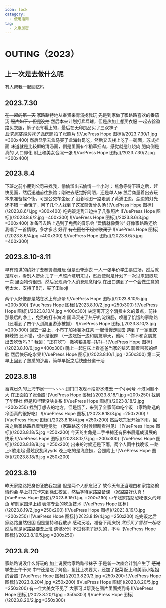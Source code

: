```yaml
---
icon: lock
category:
  - 使用指南
tag:
  - 文章加密
---
```


# OUTING（2023）


## 上一次是去做什么呢
有人帮我一起回忆吗

## 2023.7.30
~~在一起的第一天~~
家路路特地从奉贤来青浦找我玩
先是到家做了家路路喜欢的番茄汤
~~照片如下，但是没拍~~
然后本来计划打乒乓球，但是热加上想买衣服
一起去徐盈路买衣服，裤子没有看上的，最后在无印良品买了三双袜子  
*后来家路路说袜子很舒服*
拍了张照片
![VuePress Hope 图标](/2023.7.30/1.jpg   =300x400)
然后显示去盒马买了盒海鲜现吃，然后又去楼上吃了一碗面，苏式挂面
味道就是比较鲜的清汤面，倒是里面有个稻草捆肉，感觉就是红烧肉
肥肉倒是真的 入口即化
附上和美女合照一张
![VuePress Hope 图标](/2023.7.30/2.jpg   =300x400)


## 2023.8.4

  下班之前小鹿到公司来找我，偷偷溜出去偷情一个小时；
  焦急等待下班之后，赶快见面，然后迅速前往旅馆；刚进去感觉好简陋，还是单人床
  然后商量着出去玩
  本来准备探个街，可是公交车坐反了
  沿着地图一路走到了黄浦江边，湖边的灯光还不错
  一会饿了，问了几个人找到了这家菜饭骨头汤
![VuePress Hope 图标](/2023.8.6/1.jpg =300x400)
吃完饭走到江边拍了几张照片
![VuePress Hope 图标](/2023.8.6/2.jpg   =400x300)
![VuePress Hope 图标](/2023.8.6/3.jpg   =300x400)
准备回去路上遇到了免费的音乐会
“爱情就像黄沙”
好像家路路还给我唱了一首情歌，多才多艺 好评
~~有点回忆不起来歌词了~~
![VuePress Hope 图标](/2023.8.6/4.jpg   =400x300)
![VuePress Hope 图标](/2023.8.6/5.jpg   =400x300)


## 2023.8.10-8.11

早有预谋的约好了去奉贤海滩玩
~~但是没带泳衣~~
一人一张半价学生票进场，然后就是踩水，看别人游泳
拍了一点照片证明来过，然后便就是计划下一次过来狠狠玩一次
里面物价很贵，然后发现两个人消费观念相似
在出口遇到了一个会做生意的老太太，支持了8元，买了田luoji

两个人好像都是站在水上有点晕
![VuePress Hope 图标](/2023.8.10/5.jpg  =200x300)
![VuePress Hope 图标](/2023.8.10/2.jpg  =250x300)
![VuePress Hope 图标](/2023.8.10/4.jpg  =400x300)
决定离开这个消费主义的景点，前往那最后的净土，免费的打卡海滩
国泽买来了热乎的淀粉肠，唤醒了饥饿的家路路
（还看到了四个人到海里游泳被抓）
![VuePress Hope 图标](/2023.8.10/3.jpg  =200x300)
回去一路上，小布丁加冰镇冰红茶
一起慢慢走回去
遇到了一家重庆麻辣烫
还不错，也不是很辣
（一边吃饭一边和朋友聊天，他问：“你不和女朋友出去吃饭吗？”
我回：“正在吃”）
~~撒狗粮进度（1/1）~~
![VuePress Hope 图标](/2023.8.10/6.jpg   =400x300)
晚上一起在床上看爸爸当家的综艺
聊着带孩的经验
然后快乐吃水果
![VuePress Hope 图标](/2023.8.10/1.jpg  =250x300)
第二天早上回到了熟悉的沙县，简单早饭之后快速分道干活

## 2023.8.18

蓄谋已久的上海书展——~~~~
到门口发现不给带水进去  一个小问号
不过问题不大
在正面拍了张合照
![VuePress Hope 图标](/2023.8.18/1.jpg  =200x250)
找到了华理社 但是和华理没啥关系
![VuePress Hope 图标](/2023.8.18/2.jpg  =200x250)
找到了想去的地方，但是饿了，来到了全家简单吃个饭
（家路路选的冷面真的很好吃）
![VuePress Hope 图标](/2023.8.18/3.jpg  =250x200)
![VuePress Hope 图标](/2023.8.18/4.jpg  =250x200)
然后吃完发开始下雨，回来之后家路路靠着我睡觉觉
（家路路这个时候眼睛看得见）
![VuePress Hope 图标](/2023.8.18/5.jpg  =250x200)
今天的主角是二手书摊还有把书展逛成漫展的快乐
![VuePress Hope 图标](/2023.8.18/7.jpg  =200x300)
![VuePress Hope 图标](/2023.8.18/8.jpg  =250x200)
出来的时候还是下雨，两个人雨中找晚饭
一路上k歌走起  最炫民族风yyds
晚上吃的是海底捞，合照附上
![VuePress Hope 图标](/2023.8.18/6.jpg  =250x200)

## 2023.8.19
昨天家路路把身份证放我包里
但是两个人都忘记了
故今天有正当理由和家路路~~偷情~~约会
早上打完卡来到徐汇校区，然后等待家路路备课
（家路路好认真
![VuePress Hope 图标](/2023.8.19/1.jpg  =200x250)
中午吃家路路想吃很久的烤鱼
解剖家国泽上线
表演专业的吃鱼技术
![VuePress Hope 图标](/2023.8.19/2.jpg  =250x200)
![VuePress Hope 图标](/2023.8.19/3.jpg  =200x250)
![VuePress Hope 图标](/2023.8.19/4.jpg  =250x200)
吃完饭之后家路路虽然很困
但是坚持和我散步
感动天地，准备下雨庆祝
*然后买了雪糕一起吃*
然后就是家路路要去上班
遗憾分别
不过也抱了挺久的，不亏
![VuePress Hope 图标](/2023.8.19/5.jpg  =200x250)

## 2023.8.20
家路路说没什么好玩的
加上说要给家路路带袜子
于是新一次幽会计划产生了
~~感谢学生上午不来~~
中午还是吃了烤鱼，鱼比上次要大，还加了配菜
配上和美丽小姐姐的合照
![VuePress Hope 图标](/2023.8.20/3.jpg  =250x200)
![VuePress Hope 图标](/2023.8.20/4.jpg  =250x200)
![VuePress Hope 图标](/2023.8.20/5.jpg  =250x200)
有一位大美女不见了
大家可以帮我在图片里面找到吗
![VuePress Hope 图标](/2023.8.20/1.jpg  =350x300)
![VuePress Hope 图标](/2023.8.20/2.jpg  =350x300)